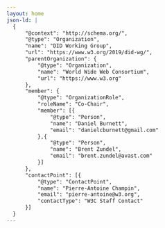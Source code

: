 ```yaml
---
layout: home
json-ld: |
  {
      "@context": "http://schema.org/",
      "@type": "Organization",
      "name": "DID Working Group",
      "url": "https://www.w3.org/2019/did-wg/",
      "parentOrganization": {
          "@type": "Organization",
          "name": "World Wide Web Consortium",
          "url": "https://www.w3.org"
      },
      "member": {
          "@type": "OrganizationRole",
          "roleName": "Co-Chair",
          "member": [{
              "@type": "Person",
              "name": "Daniel Burnett",
              "email": "danielcburnett@gmail.com"
          },{
              "@type": "Person",
              "name": "Brent Zundel",
              "email": "brent.zundel@avast.com"
          }]
      },
      "contactPoint": [{
          "@type": "ContactPoint",
          "name": "Pierre-Antoine Champin",
          "email": "pierre-antoine@w3.org",
          "contactType": "W3C Staff Contact"
      }]
  }
---
```


